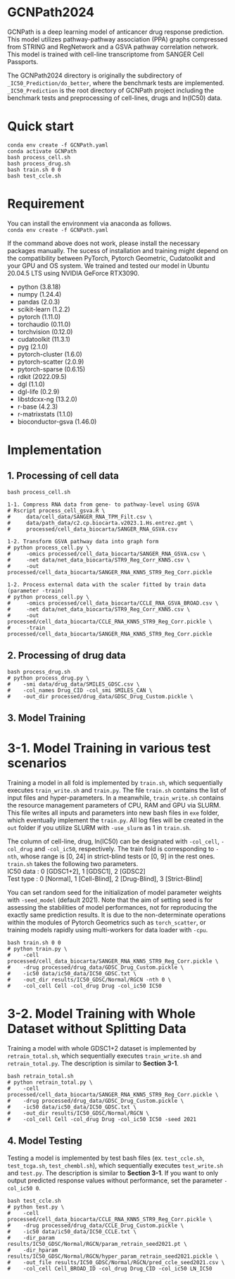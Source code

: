 # GCNPath2024
GCNPath is a deep learning model of anticancer drug response prediction. This model utilizes pathway-pathway association (PPA) graphs compressed from STRING and RegNetwork and a GSVA pathway correlation network. This model is trained with cell-line transcriptome from SANGER Cell Passports.

The GCNPath2024 directory is originally the subdirectory of ```_IC50_Prediction/do_better```, where the benchmark tests are implemented. ```_IC50_Prediction``` is the root directory of GCNPath project including the benchmark tests and preprocessing of cell-lines, drugs and ln(IC50) data.


# Quick start
```
conda env create -f GCNPath.yaml
conda activate GCNPath
bash process_cell.sh
bash process_drug.sh
bash train.sh 0 0
bash test_ccle.sh
```

# Requirement
You can install the environment via anaconda as follows.  
```conda env create -f GCNPath.yaml```

If the command above does not work, please install the necessary packages manually. The sucess of installation and training might depend on the compatibility between PyTorch, Pytorch Geometric, Cudatoolkit and your GPU and OS system. We trained and tested our model in Ubuntu 20.04.5 LTS using NVIDIA GeForce RTX3090.

* python (3.8.18)
* numpy (1.24.4)
* pandas (2.0.3)
* scikit-learn (1.2.2)
* pytorch (1.11.0)
* torchaudio (0.11.0)
* torchvision (0.12.0)
* cudatoolkit (11.3.1)
* pyg (2.1.0)
* pytorch-cluster (1.6.0)
* pytorch-scatter (2.0.9)
* pytorch-sparse (0.6.15)
* rdkit (2022.09.5)
* dgl (1.1.0)
* dgl-life (0.2.9)
* libstdcxx-ng (13.2.0)
* r-base (4.2.3)
* r-matrixstats (1.1.0)
* bioconductor-gsva (1.46.0)

# Implementation

## 1. Processing of cell data
```
bash process_cell.sh

1-1. Compress RNA data from gene- to pathway-level using GSVA
# Rscript process_cell_gsva.R \
#     data/cell_data/SANGER_RNA_TPM_Filt.csv \
#     data/path_data/c2.cp.biocarta.v2023.1.Hs.entrez.gmt \
#     processed/cell_data_biocarta/SANGER_RNA_GSVA.csv

1-2. Transform GSVA pathway data into graph form
# python process_cell.py \
#     -omics processed/cell_data_biocarta/SANGER_RNA_GSVA.csv \
#     -net data/net_data_biocarta/STR9_Reg_Corr_KNN5.csv \
#     -out processed/cell_data_biocarta/SANGER_RNA_KNN5_STR9_Reg_Corr.pickle

1-2. Process external data with the scaler fitted by train data (parameter -train)
# python process_cell.py \
#     -omics processed/cell_data_biocarta/CCLE_RNA_GSVA_BROAD.csv \
#     -net data/net_data_biocarta/STR9_Reg_Corr_KNN5.csv \
#     -out processed/cell_data_biocarta/CCLE_RNA_KNN5_STR9_Reg_Corr.pickle \
#     -train processed/cell_data_biocarta/SANGER_RNA_KNN5_STR9_Reg_Corr.pickle
```

## 2. Processing of drug data
```
bash process_drug.sh
# python process_drug.py \
#    -smi data/drug_data/SMILES_GDSC.csv \
#    -col_names Drug_CID -col_smi SMILES_CAN \
#    -out_dir processed/drug_data/GDSC_Drug_Custom.pickle \
```

## 3. Model Training

# 3-1. Model Training in various test scenarios
Training a model in all fold is implemented by ```train.sh```, which sequentially executes ```train_write.sh``` and ```train.py```. The file ```train.sh``` contains the list of input files and hyper-parameters. In a meanwhile, ```train_write.sh``` contains the resource management parameters of CPU, RAM and GPU via SLURM. This file writes all inputs and parameters into new bash files in ```exe``` folder, which eventually implement the ```train.py```. All log files will be created in the ```out``` folder if you utilize SLURM with ```-use_slurm``` as 1 in  ```train.sh```.

The column of cell-line, drug, ln(IC50) can be designated with ```-col_cell```, ```-col_drug``` and ```-col_ic50```, respectively. The train fold is corresponding to ```-nth```, whose range is [0, 24] in strict-blind tests or [0, 9] in the rest ones. ```train.sh``` takes the following two parameters.  
IC50 data : 0 [GDSC1+2], 1 [GDSC1], 2 [GDSC2]  
Test type : 0 [Normal], 1 [Cell-Blind], 2 [Drug-Blind], 3 [Strict-Blind]

You can set random seed for the initialization of model parameter weights with ```-seed_model``` (default 2021). Note that the aim of setting seed is for assessing the stabilities of model performances, not for reproducing the exactly same prediction results. It is due to the non-determinate operations within the modules of Pytorch Geometrics such as ```torch_scatter```, or training models rapidly using multi-workers for data loader with ```-cpu```.

```
bash train.sh 0 0
# python train.py \
#    -cell processed/cell_data_biocarta/SANGER_RNA_KNN5_STR9_Reg_Corr.pickle \
#    -drug processed/drug_data/GDSC_Drug_Custom.pickle \
#    -ic50 data/ic50_data/IC50_GDSC.txt \
#    -out_dir results/IC50_GDSC/Normal/RGCN -nth 0 \
#    -col_cell Cell -col_drug Drug -col_ic50 IC50
```

# 3-2. Model Training with Whole Dataset without Splitting Data
Training a model with whole GDSC1+2 dataset is implemented by ```retrain_total.sh```, which sequentially executes ```train_write.sh``` and ```retrain_total.py```. The description is similar to **Section 3-1**. 

```
bash retrain_total.sh
# python retrain_total.py \
#    -cell processed/cell_data_biocarta/SANGER_RNA_KNN5_STR9_Reg_Corr.pickle \
#    -drug processed/drug_data/GDSC_Drug_Custom.pickle \
#    -ic50 data/ic50_data/IC50_GDSC.txt \
#    -out_dir results/IC50_GDSC/Normal/RGCN \
#    -col_cell Cell -col_drug Drug -col_ic50 IC50 -seed 2021
```

## 4. Model Testing
Testing a model is implemented by test bash files (ex. ```test_ccle.sh```, ```test_tcga.sh```, ```test_chembl.sh```), which sequentially executes ```test_write.sh``` and ```test.py```. The description  is similar to **Section 3-1**. If you want to only output predicted response values without performance, set the parameter ```-col_ic50 0```.

```
bash test_ccle.sh
# python test.py \
#    -cell processed/cell_data_biocarta/CCLE_RNA_KNN5_STR9_Reg_Corr.pickle \
#    -drug processed/drug_data/CCLE_Drug_Custom.pickle \
#    -ic50 data/ic50_data/IC50_CCLE.txt \
#    -dir_param results/IC50_GDSC/Normal/RGCN/param_retrain_seed2021.pt \
#    -dir_hparam results/IC50_GDSC/Normal/RGCN/hyper_param_retrain_seed2021.pickle \
#    -out_file results/IC50_GDSC/Normal/RGCN/pred_ccle_seed2021.csv \
#    -col_cell Cell_BROAD_ID -col_drug Drug_CID -col_ic50 LN_IC50
```
